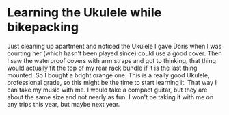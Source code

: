 # Learning the Ukulele while bikepacking

Just cleaning up apartment and noticed the Ukulele I gave Doris when I was courting her (which hasn't been played since) could use a good cover. Then I saw the waterproof covers with arm straps and got to thinking, that thing would actually fit the top of my rear rack bundle if it is the last thing mounted. So I bought a bright orange one. This is a really good Ukulele, professional grade, so this might be the time to start learning it. That way I can take my music with me. I would take a compact guitar, but they are about the same size and not nearly as fun. I won't be taking it with me on any trips this year, but maybe next year. 

